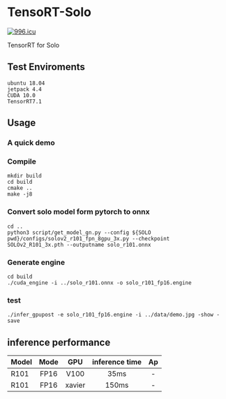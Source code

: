 # TensoRT-Solo


<a href="https://996.icu"><img src="https://img.shields.io/badge/link-996.icu-red.svg" alt="996.icu" /></a>


TensorRT for Solo


## Test Enviroments

    ubuntu 18.04 
    jetpack 4.4
    CUDA 10.0
    TensorRT7.1

## Usage

### A quick demo

### Compile 

    mkdir build 
    cd build
    cmake ..
    make -j8

### Convert solo model form pytorch to onnx

    cd ..
    python3 script/get_model_gn.py --config ${SOLO pwd}/configs/solov2_r101_fpn_8gpu_3x.py --checkpoint SOLOv2_R101_3x.pth --outputname solo_r101.onnx 

### Generate engine

    cd build
    ./cuda_engine -i ../solo_r101.onnx -o solo_r101_fp16.engine

### test

    ./infer_gpupost -e solo_r101_fp16.engine -i ../data/demo.jpg -show -save

## inference performance

Model | Mode | GPU | inference time | Ap
--- |:---:|:---:|:---:|:---:
R101 | FP16 | V100 | 35ms | -
R101 | FP16 | xavier  | 150ms | -
